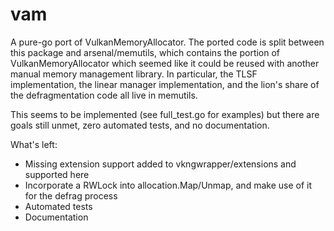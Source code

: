 # vam

A pure-go port of VulkanMemoryAllocator. The ported code is split between this package and arsenal/memutils,
 which contains the portion of VulkanMemoryAllocator which seemed like it could be reused with another
 manual memory management library. In particular, the TLSF implementation, the linear manager implementation,
 and the lion's share of the defragmentation code all live in memutils.

This seems to be implemented (see full_test.go for examples) but there are goals still unmet, zero
 automated tests, and no documentation.

What's left:

* Missing extension support added to vkngwrapper/extensions and supported here
* Incorporate a RWLock into allocation.Map/Unmap, and make use of it for the defrag process
* Automated tests
* Documentation